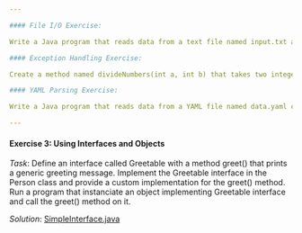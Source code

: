 ```yaml
---

#### File I/O Exercise:

Write a Java program that reads data from a text file named input.txt and writes it to a new file named output.txt. Ensure that the program handles exceptions properly and closes the file streams after use.

#### Exception Handling Exercise:

Create a method named divideNumbers(int a, int b) that takes two integers as input and returns the result of dividing a by b. Handle any potential exceptions that may occur during the division operation and display appropriate error messages to the user.

#### YAML Parsing Exercise:

Write a Java program that reads data from a YAML file named data.yaml containing information about employees (e.g., name, age, department) and prints each employee's details to the console. Use the SnakeYAML library for parsing the YAML file.

---
```


#### Exercise 3: Using Interfaces and Objects

*Task*: Define an interface called Greetable with a method greet() that prints a generic greeting message. 
      Implement the Greetable interface in the Person class and provide a custom implementation for the greet() method.
      Run a program that instanciate an object implementing Greetable interface and call the greet() method on it.

*Solution*: [SimpleInterface.java](/samples/01/SimpleInterface.java)

